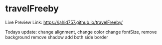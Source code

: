 # travelFreeby

Live Preview Link: https://jahid757.github.io/travelFreeby/

Todays update:
change alignment, 
change color
 change fontSize, 
 remove background
 remove shadow 
 add both side  border
 